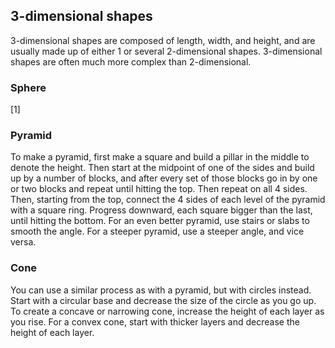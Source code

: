 ## 3-dimensional shapes
3-dimensional shapes are composed of length, width, and height, and are usually made up of either 1 or several 2-dimensional shapes. 3-dimensional shapes are often much more complex than 2-dimensional.

### Sphere
[1]

### Pyramid
To make a pyramid, first make a square and build a pillar in the middle to denote the height. Then start at the midpoint of one of the sides and build up by a number of blocks, and after every set of those blocks go in by one or two blocks and repeat until hitting the top. Then repeat on all 4 sides. Then, starting from the top, connect the 4 sides of each level of the pyramid with a square ring. Progress downward, each square bigger than the last, until hitting the bottom. For an even better pyramid, use stairs or slabs to smooth the angle. For a steeper pyramid, use a steeper angle, and vice versa.

### Cone
You can use a similar process as with a pyramid, but with circles instead. Start with a circular base and decrease the size of the circle as you go up. To create a concave or narrowing cone, increase the height of each layer as you rise. For a convex cone, start with thicker layers and decrease the height of each layer.


